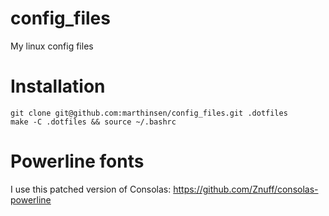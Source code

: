 config_files
============

My linux config files

Installation
============
```
git clone git@github.com:marthinsen/config_files.git .dotfiles
make -C .dotfiles && source ~/.bashrc
```
Powerline fonts
===============
I use this patched version of Consolas: https://github.com/Znuff/consolas-powerline

